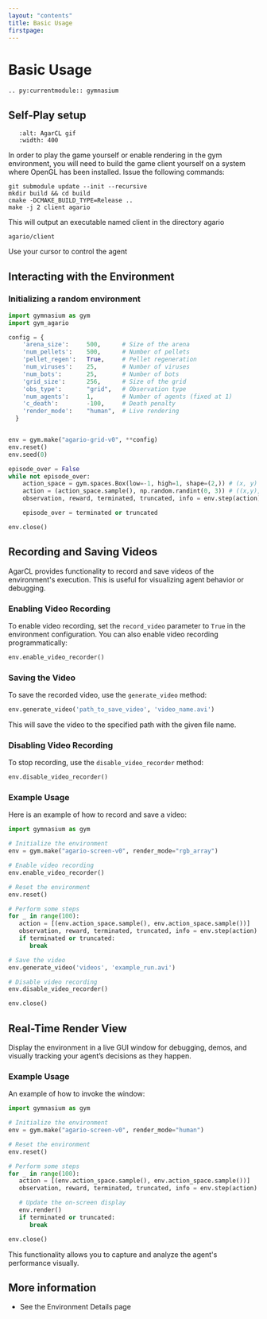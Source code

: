 ```yaml
---
layout: "contents"
title: Basic Usage
firstpage:
---
```


# Basic Usage

```{eval-rst}
.. py:currentmodule:: gymnasium
```

## Self-Play setup

```{figure} /_static/videos/self_play_gif.gif
   :alt: AgarCL gif
   :width: 400
```

In order to play the game yourself or enable rendering in the gym environment, you will need to build the game 
client yourself on a system where OpenGL has been installed. Issue the following commands:


```shell
git submodule update --init --recursive
mkdir build && cd build
cmake -DCMAKE_BUILD_TYPE=Release ..
make -j 2 client agario
```

This will output an executable named client in the directory agario

```shell
agario/client
```

Use your cursor to control the agent

## Interacting with the Environment

### Initializing a random environment

```python
import gymnasium as gym
import gym_agario

config = {
    'arena_size':     500,      # Size of the arena
    'num_pellets':    500,      # Number of pellets
    'pellet_regen':   True,     # Pellet regeneration
    'num_viruses':    25,       # Number of viruses
    'num_bots':       25,       # Number of bots
    'grid_size':      256,      # Size of the grid
    'obs_type':       "grid",   # Observation type
    'num_agents':     1,        # Number of agents (fixed at 1)
    'c_death':        -100,     # Death penalty
    'render_mode':    "human",  # Live rendering 
  }


env = gym.make("agario-grid-v0", **config)
env.reset()
env.seed(0)

episode_over = False
while not episode_over:
    action_space = gym.spaces.Box(low=-1, high=1, shape=(2,)) # (x, y) - action space for agent's navigation
    action = (action_space.sample(), np.random.randint(0, 3)) # ((x,y), action)
    observation, reward, terminated, truncated, info = env.step(action)

    episode_over = terminated or truncated

env.close()
```

## Recording and Saving Videos

AgarCL provides functionality to record and save videos of the environment's execution. This is useful for visualizing agent behavior or debugging.

### Enabling Video Recording

To enable video recording, set the `record_video` parameter to `True` in the environment configuration. You can also enable video recording programmatically:

```python
env.enable_video_recorder()
```

### Saving the Video

To save the recorded video, use the `generate_video` method:

```python
env.generate_video('path_to_save_video', 'video_name.avi')
```

This will save the video to the specified path with the given file name.

### Disabling Video Recording

To stop recording, use the `disable_video_recorder` method:

```python
env.disable_video_recorder()
```

### Example Usage

Here is an example of how to record and save a video:

```python
import gymnasium as gym

# Initialize the environment
env = gym.make("agario-screen-v0", render_mode="rgb_array")

# Enable video recording
env.enable_video_recorder()

# Reset the environment
env.reset()

# Perform some steps
for _ in range(100):
   action = [(env.action_space.sample(), env.action_space.sample())]
   observation, reward, terminated, truncated, info = env.step(action)
   if terminated or truncated:
      break

# Save the video
env.generate_video('videos', 'example_run.avi')

# Disable video recording
env.disable_video_recorder()

env.close()
```

## Real-Time Render View

Display the environment in a live GUI window for debugging, demos, and visually tracking your agent’s decisions as they happen.

### Example Usage
An example of how to invoke the window:

```python
import gymnasium as gym

# Initialize the environment
env = gym.make("agario-screen-v0", render_mode="human")

# Reset the environment
env.reset()

# Perform some steps
for _ in range(100):
   action = [(env.action_space.sample(), env.action_space.sample())]
   observation, reward, terminated, truncated, info = env.step(action)

   # Update the on-screen display
   env.render()
   if terminated or truncated:
      break

env.close()
```


This functionality allows you to capture and analyze the agent's performance visually.


## More information

* See the Environment Details page
